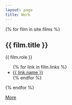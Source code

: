 ```yaml
---
layout: page
title: Work
---
```


{% for film in site.films %}
<div class="card">
  <h2 class="card-title">{{ film.title }}</h2>
  <p>{{ film.role }}</p>
  <ul class="card-list">
  {% for link in film.links %}
    <li><a href="{{ link.link }}">{{ link.name }}</a></li>
  {% endfor %}
  </ul>
</div>
{% endfor %}

[More](http://www.imdb.com/name/nm3598310/)
